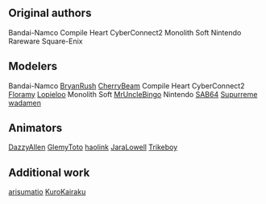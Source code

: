 ## Original authors
Bandai-Namco
Compile Heart
CyberConnect2
Monolith Soft
Nintendo
Rareware
Square-Enix

## Modelers
Bandai-Namco
[BryanRush](https://www.deviantart.com/bryanrush)
[CherryBeam](https://www.deviantart.com/cherrybeam)
Compile Heart
CyberConnect2
[Floramy](https://www.deviantart.com/floramy)
[Lopieloo](https://www.deviantart.com/lopieloo)
Monolith Soft
[MrUncleBingo](https://www.deviantart.com/mrunclebingo)
Nintendo
[SAB64](https://www.deviantart.com/sab64)
[Supurreme](https://www.deviantart.com/supurreme)
[wadamen](https://www.deviantart.com/wadamen)

## Animators
[DazzyAllen](https://www.deviantart.com/dazzyallen)
[GlemyToto](https://www.deviantart.com/glemytoto)
[haolink](https://github.com/haolink)
[JaraLowell](https://www.deviantart.com/jaralowell)
[Trikeboy](https://www.models-resource.com/submitter/Trikeboy/)

## Additional work
[arisumatio](https://www.deviantart.com/arisumatio)
[KuroKairaku](https://www.deviantart.com/kurokairaku)
